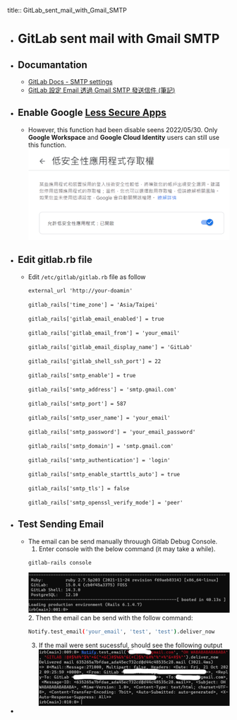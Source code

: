 title:: GitLab_sent_mail_with_Gmail_SMTP

- # GitLab sent mail with Gmail SMTP
- ## Documantation
	- [GitLab Docs - SMTP settings](https://docs.gitlab.com/omnibus/settings/smtp.html#gmail)
	- [GitLab 設定 Email 透過 Gmail SMTP 發送信件 (筆記)](https://blog.toright.com/posts/7019/gitlab-gmail-smtp-send-setup.html)
- ## Enable Google [Less Secure Apps](https://www.google.com/settings/security/lesssecureapps)
	- However, this function had been disable seens 2022/05/30. Only **Google Workspace** and **Google Cloud Identity** users can still use this function.
	  ![image.png](../assets/image_1666362351680_0.png)
- ## Edit gitlab.rb file
	- Edit `/etc/gitlab/gitlab.rb` file as follow
	  ```
	  external_url 'http://your-doamin'
	  
	  gitlab_rails['time_zone'] = 'Asia/Taipei'
	  
	  gitlab_rails['gitlab_email_enabled'] = true
	  
	  gitlab_rails['gitlab_email_from'] = 'your_email'
	  
	  gitlab_rails['gitlab_email_display_name'] = 'GitLab'
	  
	  gitlab_rails['gitlab_shell_ssh_port'] = 22
	  
	  gitlab_rails['smtp_enable'] = true
	  
	  gitlab_rails['smtp_address'] = 'smtp.gmail.com'
	  
	  gitlab_rails['smtp_port'] = 587
	  
	  gitlab_rails['smtp_user_name'] = 'your_email'
	  
	  gitlab_rails['smtp_password'] = 'your_email_password'
	  
	  gitlab_rails['smtp_domain'] = 'smtp.gmail.com'
	  
	  gitlab_rails['smtp_authentication'] = 'login'
	  
	  gitlab_rails['smtp_enable_starttls_auto'] = true
	  
	  gitlab_rails['smtp_tls'] = false
	  
	  gitlab_rails['smtp_openssl_verify_mode'] = 'peer'
	  ```
- ## Test Sending Email
	- The email can be send manually throuugh Gitlab Debug Console.
	  1. Enter console with the below command (it may take a while).
	  ```bash
	  gitlab-rails console
	  ```
	  ![image.png](../assets/image_1666362883277_0.png)
	  2. Then the email can be send with the follow command:
	  ```bash
	  Notify.test_email('your_email', 'test', 'test').deliver_now
	  ```
	  3. If the mail were sent sucessful, should see the following output
	  ![image.png](../assets/image_1666363302888_0.png)
-